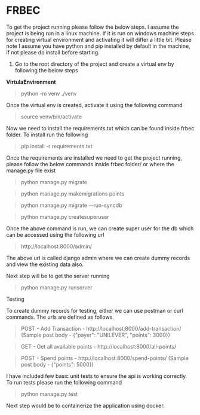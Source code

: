 # FRBEC
To get the project running please follow the below steps. I assume the project is being run in a linux machine. If it is run on windows machine steps for creating virtual environment and activating it will differ a little bit. Please note I assume you have python and pip installed by default in the machine, if not please do install before starting.

1. Go to the root directory of the project and create a virtual env by following the below steps

**VirtulaEnvironment**
> python -m venv ./venv

Once the virtual env is created, activate it using the following command
> source venv/bin/activate

Now we need to install the requirements.txt which can be found inside frbec folder. To install run the following
> pip install -r requirements.txt

Once the requirements are installed we need to get the project running, please follow the below commands inside frbec folder/ or where the manage.py file exist
> python manage.py migrate

> python manage.py makemigrations points

> python manage.py migrate --run-syncdb

> python manage.py createsuperuser

Once the above command is run, we can create super user for the db which can be accessed using the following url
> http://localhost:8000/admin/

The above url is called django admin where we can create dummy records and view the existing data also.

Next step will be to get the server running
> python manage.py runserver

Testing

To create dummy records for testing, either we can use postman or curl commands. The urls are defined as follows
> POST - Add Transaction - http://localhost:8000/add-transaction/ (Sample post body - {"payer": "UNILEVER", "points": 3000})

> GET - Get all available points - http://localhost:8000/all-points/

> POST - Spend points - http://localhost:8000/spend-points/ (Sample post body - {"points": 5000})

I have included few basic unit tests to ensure the api is working correctly. To run tests please run the following command
> python manage.py test

Next step would be to containerize the application using docker.
